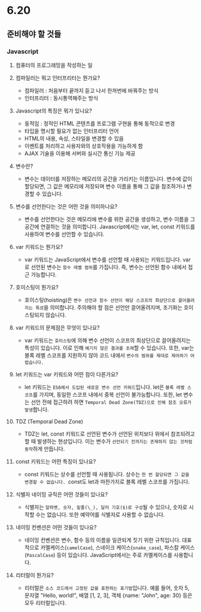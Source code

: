 # 6.20

## 준비해야 할 것들

### Javascript

1. 컴퓨터의 프로그래밍을 작성하는 일

2. 컴파일러는 뭐고 인터프리터는 뭔가요?

   - 컴파일러 : 처음부터 끝까지 듣고 나서 한꺼번에 바꿔주는 방식
   - 인터프리터 : 동시통역해주는 방식

3. Javascript의 특징은 뭐가 있나요?

   - 동적임 : 정적인 HTML 콘텐츠를 프로그램 구현을 통해 동적으로 변경
   - 타입을 명시할 필요가 없는 인터프리터 언어
   - HTML의 내용, 속성, 스타일을 변경할 수 있음
   - 이벤트를 처리하고 사용자와의 상호작용을 가능하게 함
   - AJAX 기술을 이용해 서버와 실시간 통신 기능 제공

4. 변수란?

   - 변수는 데이터를 저장하는 메모리의 공간을 가리키는 이름입니다. 변수에 값이 할당되면, 그 값은 메모리에 저장되며 변수 이름을 통해 그 값을 참조하거나 변경할 수 있습니다.

5. 변수를 선언한다는 것은 어떤 것을 의미하나요?

   - 변수를 선언한다는 것은 메모리에 변수를 위한 공간을 생성하고, 변수 이름을 그 공간에 연결하는 것을 의미합니다. Javascript에서는 var, let, const 키워드를 사용하여 변수를 선언할 수 있습니다.

6. var 키워드는 뭔가요?

   - var 키워드는 JavaScript에서 변수를 선언할 때 사용되는 키워드입니다. var로 선언된 변수는 `함수 레벨 범위`를 가집니다. 즉, 변수는 선언된 함수 내에서 접근 가능합니다.

7. 호이스팅이 뭔가요?

   - 호이스팅(hoisting)은 `변수 선언과 함수 선언이 해당 스코프의 최상단으로 끌어올려지는 특성`을 의미합니다. 주의해야 할 점은 선언만 끌어올려지며, 초기화는 호이스팅되지 않습니다.

8. var 키워드의 문제점은 무엇이 있나요?

   - var 키워드는 `호이스팅`에 의해 변수 선언이 스코프의 최상단으로 끌어올려지는 특성이 있습니다. 이로 인해 `예기치 않은 결과를 초래`할 수 있습니다. 또한, var는 블록 레벨 스코프를 지원하지 않아 코드 내에서 `변수의 범위를 제대로 제어하기 어렵습니다.`

9. let 키워드는 var 키워드와 어떤 점이 다른가요?

   - let 키워드는 `ES6에서 도입된 새로운 변수 선언 키워드`입니다. let은 `블록 레벨 스코프`를 가지며, 동일한 스코프 내에서 중복 선언이 불가능합니다. 또한, let 변수는 선언 전에 접근하려 하면 `Temporal Dead Zone(TDZ)으로 인해 참조 오류가 발생`합니다.

10. TDZ (Temporal Dead Zone)

    - TDZ는 let, const 키워드로 선언된 변수가 선언된 위치보다 위에서 참조되려고 할 때 발생하는 현상입니다. 이는 변수가 `선언되기 전까지는 존재하지 않는 것처럼 동작`하게 만듭니다.

11. const 키워드는 어떤 특징이 있나요?

    - const 키워드는 상수를 선언할 때 사용됩니다. 상수는 `한 번 할당되면 그 값을 변경할 수 없습니다. `const도 let과 마찬가지로 블록 레벨 스코프를 가집니다.

12. 식별자 네이밍 규칙은 어떤 것들이 있나요?

    - 식별자는 `알파벳, 숫자, 밑줄(\_), 달러 기호($)로 구성`될 수 있으나, 숫자로 시작할 수는 없습니다. 또한 예약어를 식별자로 사용할 수 없습니다.

13. 네이밍 컨벤션은 어떤 것들이 있나요?

    - 네이밍 컨벤션은 변수, 함수 등의 이름을 일관되게 짓기 위한 규칙입니다. 대표적으로 카멜케이스(`camelCase`), 스네이크 케이스(`snake_case`), 파스칼 케이스(`PascalCase`) 등이 있습니다. JavaScript에서는 주로 카멜케이스를 사용합니다.

14. 리터럴이 뭔가요?
    - 리터럴은 `소스 코드에서 고정된 값을 표현하는 표기법`입니다. 예를 들어, 숫자 5, 문자열 "Hello, world!", 배열 [1, 2, 3], 객체 {name: "John", age: 30} 등은 모두 리터럴입니다.
